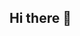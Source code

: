 ## Hi there 👋

<!--
**RiskMechanic/RiskMechanic** is a ✨ _special_ ✨ repository because its `README.md` (this file) appears on your GitHub profile.


- 🔭 I’m currently working on analyszing local companies structures and how they make money
- 🌱 I’m currently learning commercial law 
-->
